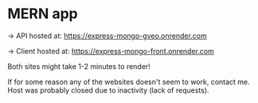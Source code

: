 # MERN app


-> API hosted at: https://express-mongo-gveo.onrender.com

-> Client hosted at: https://express-mongo-front.onrender.com

Both sites might take 1-2 minutes to render!

If for some reason any of the websites doesn't seem to work, contact me. Host was probably closed due to inactivity (lack of requests).
